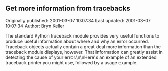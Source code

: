 ## Get more information from tracebacks 
Originally published: 2001-03-07 10:07:34 
Last updated: 2001-03-07 10:07:34 
Author: Bryn Keller 
 
The standard Python traceback module provides very useful functions to produce useful information about where and why an error occurred. Traceback objects actually contain a great deal more information than the traceback module displays, however. That information can greatly assist in detecting the cause of your error.\n\nHere's an example of an extended traceback printer you might use, followed by a usage example.